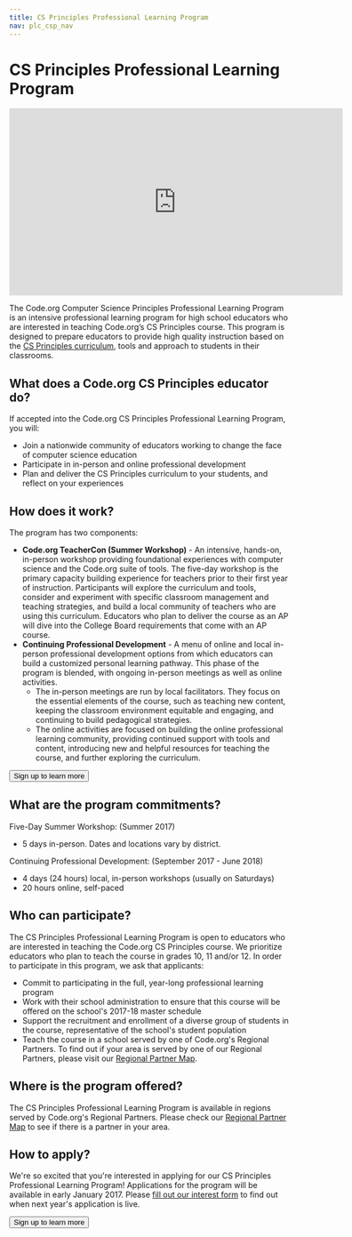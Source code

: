 ```yaml
---
title: CS Principles Professional Learning Program
nav: plc_csp_nav
---
```

# CS Principles Professional Learning Program

<iframe width="600" height="337" src="https://www.youtube.com/embed/HoKRZRI9IDk" frameborder="0" allowfullscreen></iframe>
<br />

The Code.org Computer Science Principles Professional Learning Program is an intensive professional learning program for high school educators who are interested in teaching Code.org’s CS Principles course. This program is designed to prepare educators to provide high quality instruction based on the [CS Principles curriculum](/educate/csp), tools and approach to students in their classrooms. 

## What does a Code.org CS Principles educator do?
If accepted into the Code.org CS Principles Professional Learning Program, you will:

- Join a nationwide community of educators working to change the face of computer science education 
- Participate in in-person and online professional development
- Plan and deliver the CS Principles curriculum to your students, and reflect on your experiences 


## <a name="components"></a>How does it work?
The program has two components: 

- **Code.org TeacherCon (Summer Workshop)** - An intensive, hands-on, in-person workshop providing foundational experiences with computer science and the Code.org suite of tools. The five-day workshop is the primary capacity building experience for teachers prior to their first year of instruction. Participants will explore the curriculum and tools, consider and experiment with specific classroom management and teaching strategies, and build a local community of teachers who are using this curriculum. Educators who plan to deliver the course as an AP will dive into the College Board requirements that come with an AP course.
- **Continuing Professional Development** - A menu of online and local in-person professional development options from which educators can build a customized personal learning pathway. This phase of the program is blended, with ongoing in-person meetings as well as online activities.
  - The in-person meetings are run by local facilitators. They focus on the essential elements of the course, such as teaching new content, keeping the classroom environment equitable and engaging, and continuing to build pedagogical strategies.
  - The online activities are focused on building the online professional learning community, providing continued support with tools and content, introducing new and helpful resources for teaching the course, and further exploring the curriculum.


[<button>Sign up to learn more</button>](https://goo.gl/forms/jBWAHg5jvEV8lSV52)

## <a name="commitments"></a>What are the program commitments?

Five-Day Summer Workshop: (Summer 2017)

- 5 days in-person. Dates and locations vary by district.

Continuing Professional Development: (September 2017 - June 2018)

- 4 days (24 hours) local, in-person workshops (usually on Saturdays)
- 20 hours online, self-paced


## <a name="participate"></a>Who can participate?

The CS Principles Professional Learning Program is open to educators who are interested in teaching the Code.org CS Principles course. We prioritize educators who plan to teach the course in grades 10, 11 and/or 12. In order to participate in this program, we ask that applicants:

* Commit to participating in the full, year-long professional learning program
* Work with their school administration to ensure that this course will be offered on the school's 2017-18 master schedule
* Support the recruitment and enrollment of a diverse group of students in the course, representative of the school's student population
* Teach the course in a school served by one of Code.org's Regional Partners. To find out if your area is served by one of our Regional Partners, please visit our  [Regional Partner Map](https://code.org/educate/professional-learning-partner/partners).


## <a name="locations"></a>Where is the program offered?

The CS Principles Professional Learning Program is available in regions served by Code.org's Regional Partners. Please check our [Regional Partner Map](https://code.org/educate/professional-learning-partner/partners) to see if there is a partner in your area.

## <a name="apply"></a>How to apply?

We're so excited that you're interested in applying for our CS Principles Professional Learning Program! Applications for the program will be available in early January 2017. Please [fill out our interest form](https://goo.gl/forms/jBWAHg5jvEV8lSV52) to find out when next year's application is live.

[<button>Sign up to learn more</button>](https://goo.gl/forms/jBWAHg5jvEV8lSV52)
